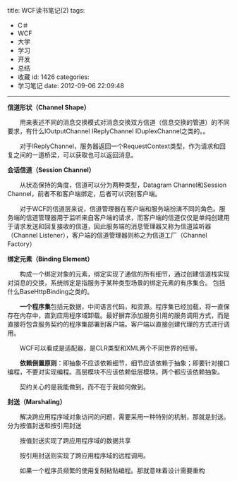 title: WCF读书笔记(2)
tags:
  - C＃
  - WCF
  - 大学
  - 学习
  - 开发
  - 总结
  - 收藏
id: 1426
categories:
  - 学习笔记
date: 2012-09-06 22:09:48
---

**信道形状（Channel Shape）**

　　用来表述不同的消息交换模式对消息交换双方信道（信息交换的管道）的不同要求，有什么IOutputChannel IReplyChannel IDuplexChannel之类的。。

　　对于IReplyChannel，服务器返回一个RequestContext类型，作为请求和回复之间的一道桥梁，可以获取也可以返回消息。

**会话信道（Session Channel）**

　　从状态保持的角度，信道可以分为两种类型，Datagram Channel和Session Channel，前者不和客户端绑定，后者可以识别客户端。

　　对于WCF的信道层来说，信道管理器在客户端和服务端扮演不同的角色。服务端的信道管理器用于监听来自客户端的请求，而客户端的信道仅仅是单纯创建用于请求发送和回复接收的信道，因此服务端的消息管理器又称为信道监听器（Channel Listener），客户端的信道管理器则称之为信道工厂（Channel Factory）

**绑定元素（Binding Element）**

　　构成一个绑定对象的元素，绑定实现了通信的所有细节，通过创建信道栈实现对消息的交换，系统绑定是指服务于某种类型场景的绑定元素的有序集合。 包括什么BaseHttpBinding之类的。

　　**一个程序集**包括元数据，中间语言代码，和资源。程序集已经加载，将一直保存在内存中，直到应用程序域卸载。最好摒弃添加服务引用的服务调用方式，而是直接将包含服务契约的程序集部署到客户端。客户端以直接创建代理的方式进行调用。

　　WCF可以看成是适配器，是CLR类型和XML两个不同世界的纽带。

　　**依赖倒置原则**：即抽象不应该依赖细节，细节应该依赖于抽象；即要针对接口编程，不要对实现编程。高层模块不应该依赖低层模块。两个都应该依赖抽象。

　　契约关心的是我能做到。而不在于我如何做到。

**封送（Marshaling）**

　　解决跨应用程序域对象访问的问题，需要采用一种特别的机制，那就是封送。分为按值封送和按引用封送

　　按值封送实现了跨应用程序域的数据共享

　　按引用封送则实现了跨应用程序域的远程调用。

　　如果一个程序员频繁的使用复制粘贴编程。那就意味着设计需要重构